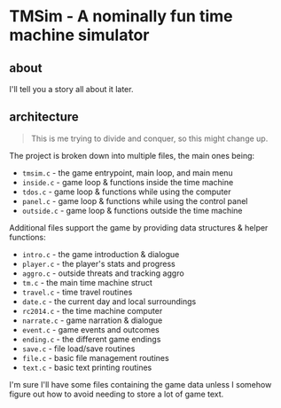 # TMSim - A nominally fun time machine simulator

## about

I'll tell you a story all about it later.

## architecture

> This is me trying to divide and conquer, so this might change up.

The project is broken down into multiple files, the main ones being:

- `tmsim.c`   - the game entrypoint, main loop, and main menu
- `inside.c`  - game loop & functions inside the time machine
- `tdos.c`    - game loop & functions while using the computer
- `panel.c`   - game loop & functions while using the control panel
- `outside.c` - game loop & functions outside the time machine

Additional files support the game by providing data structures & helper functions:

- `intro.c`   - the game introduction & dialogue
- `player.c`  - the player's stats and progress
- `aggro.c`   - outside threats and tracking aggro
- `tm.c`      - the main time machine struct
- `travel.c`  - time travel routines
- `date.c`    - the current day and local surroundings
- `rc2014.c`  - the time machine computer
- `narrate.c` - game narration & dialogue
- `event.c`   - game events and outcomes
- `ending.c`  - the different game endings
- `save.c`    - file load/save routines
- `file.c`    - basic file management routines
- `text.c`    - basic text printing routines

I'm sure I'll have some files containing the game data unless I somehow figure out how to avoid needing to store a lot of game text.
